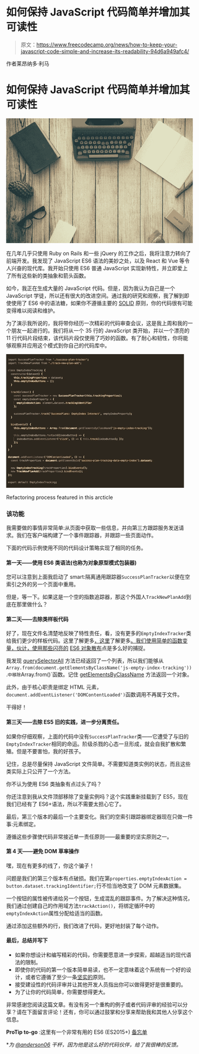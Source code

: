 # 如何保持 JavaScript 代码简单并增加其可读性

> 原文：<https://www.freecodecamp.org/news/how-to-keep-your-javascript-code-simple-and-increase-its-readability-94d6a949afc4/>

作者莱昂纳多·利马

# 如何保持 JavaScript 代码简单并增加其可读性

![1*XsmvUvDELQVWAl3zhTvvlQ](img/408d4242f0863814481d64ce74c9c171.png)

在几年几乎只使用 Ruby on Rails 和一些 jQuery 的工作之后，我将注意力转向了前端开发。我发现了 JavaScript ES6 语法的美妙之处，以及 React 和 Vue 等令人兴奋的现代库。我开始只使用 ES6 普通 JavaScript 实现新特性，并立即爱上了所有这些新的类抽象和箭头函数。

如今，我正在生成大量的 JavaScript 代码。但是，因为我认为自己是一个 JavaScript 学徒，所以还有很大的改进空间。通过我的研究和观察，我了解到即使使用了 ES6 中的语法糖，如果你不遵循主要的 [SOLID](https://hackernoon.com/solid-principles-made-easy-67b1246bcdf) 原则，你的代码很有可能变得难以阅读和维护。

为了演示我所说的，我将带你经历一次精彩的代码审查会议，这是我上周和我的一个朋友一起进行的。我们将从一个 35 行的 JavaScript 类开始，并以一个漂亮的 11 行代码片段结束，该代码片段仅使用了巧妙的函数。有了耐心和韧性，你将能够观察并应用这个模式到你自己的代码库中。

![1*2Dp7SafVzM24sQg_6YrmfA](img/e5c8639283b2e50eb4c1afc6508a8004.png)

Refactoring process featured in this arcticle

### 该功能

我需要做的事情非常简单:从页面中获取一些信息，并向第三方跟踪服务发送请求。我们在客户端构建了一个事件跟踪器，并跟踪一些页面动作。

下面的代码示例使用不同的代码设计策略实现了相同的任务。

#### 第一天——使用 ES6 类语法(也称为对象原型模式包装器)

您可以注意到上面我启动了 smart:隔离通用跟踪器`SuccessPlanTracker`以便在空索引之外的另一个页面中重用。

但是，等一下。如果这是一个空的指数追踪器，那这个外国人`TrackNewPlanAdd`到底在那里做什么？

#### 第二天——去除类样板代码

好了，现在文件名清楚地反映了特性责任，看，没有更多的`EmptyIndexTracker`类给我们更少的样板代码。这里了解更多[，这里](https://gist.github.com/indiesquidge/f8c486795d7dd455c0327ce7e0aa8c16)了解更多[。我们使用简单的函数变量，伙计，使用那些闪亮的](https://www.accelebrate.com/blog/javascript-es6-classes-and-prototype-inheritance-part-1-of-2/) [ES6 对象散布](https://developer.mozilla.org/en-US/docs/Web/JavaScript/Reference/Operators/Spread_operator)点是多么好的捕捉。

我发现 [querySelectorAll](https://developer.mozilla.org/en-US/docs/Web/API/Element/querySelectorAll) 方法已经返回了一个列表，所以我们能够从`Array.from(document.getElementsByClassName('js-empty-index-tracking')) `.`中移除`Array.from()`函数。记住 [getElementsByClassName](https://developer.mozilla.org/en-US/docs/Web/API/Element/getElementsByClassName) 方法返回一个对象。

此外，由于核心职责是绑定 HTML 元素，`document.addEventListener('DOMContentLoaded')`函数调用不再属于文件。

干得好！

#### 第三天——去除 ES5 旧的实践，进一步分离责任。

如果你仔细观察，上面的代码中没有`SuccessPlanTracker`类——它遭受了与旧的`EmptyIndexTracker`相同的命运。阶级杀戮的心态一旦形成，就会自我扩散和繁殖。但是不要害怕，我的好孩子。

记住，总是尽量保持 JavaScript 文件简单。不需要知道类实例的状态，而且这些类实际上只公开了一个方法。

你不认为使用 ES6 类抽象有点过头了吗？

你还注意到我从文件顶部移除了变量实例吗？这个实践重新挂载到了 ES5，现在我们已经有了 ES6+语法，所以不需要太担心它了。

最后，第三个版本的最后一个主要变化。我们的空索引跟踪器绑定器现在只做一件事:元素绑定。

遵循这些步骤使代码非常接近单一责任原则——最重要的坚实原则之一。

#### 第 4 天——避免 DOM 草率操作

嘿，现在有更多的线了，你这个骗子！

问题是我们的第三个版本有点破损。我们在第`properties.emptyIndexAction = button.dataset.trackingIdentifier;`行不恰当地改变了 DOM 元素数据集。

一个按钮的属性被传递给另一个按钮，生成混乱的跟踪事件。为了解决这种情况，我们通过创建自己的作用域方法`trackAction()`，将绑定循环中的`emptyIndexAction`属性分配给适当的函数。

通过添加这些额外的行，我们改进了代码，更好地封装了每个动作。

#### 最后，总结并写下

*   如果你想设计和编写精彩的代码，你需要愿意进一步探索，超越适当的现代语法的限制。
*   即使你的代码的第一个版本简单易读，也不一定意味着这个系统有一个好的设计，或者它遵循了至少一条[坚实的](https://hackernoon.com/solid-principles-made-easy-67b1246bcdf)原则。
*   接受建设性的代码评审并让其他开发人员指出你可以做得更好是很重要的。
*   为了让你的代码简单，你需要想得更大。

非常感谢您阅读这篇文章。有没有另一个重构的例子或者代码评审的经验可以分享？请在下面留言评论！还有，你可以通过鼓掌和分享来帮助我和其他人分享这个信息。

**ProTip to-go** :这里有一个非常有用的 ES6 (ES2015+) [备忘单](https://devhints.io/es6)

**为 [@anderson06](https://github.com/anderson06) 干杯，因为他是这么好的代码伙伴，给了我很棒的反馈。*